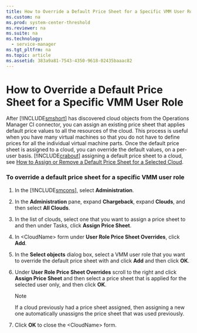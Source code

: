 ```yaml
---
title: How to Override a Default Price Sheet for a Specific VMM User Role
ms.custom: na
ms.prod: system-center-threshold
ms.reviewer: na
ms.suite: na
ms.technology: 
  - service-manager
ms.tgt_pltfrm: na
ms.topic: article
ms.assetid: 383a9a81-7543-4350-9618-02435baaac82
---
```

# How to Override a Default Price Sheet for a Specific VMM User Role
After [!INCLUDE[smshort](../../Token/smshort_md.md)] has discovered cloud objects from the Operations Manager CI connector, you can assign an existing price sheet that applies default price values to all the resources of the cloud. This process is useful when you have many virtual machines so that you do not have to define prices for all the individual virtual machine parts. Once the default price sheet is assigned to a cloud, you can override the default values, on a per\-user basis. [!INCLUDE[crabout](../../Token/crabout_md.md)] assigning a default price sheet to a cloud, see [How to Assign or Remove a Default Price Sheet for a Selected Cloud](How-to-Assign-or-Remove-a-Default-Price-Sheet-for-a-Selected-Cloud.md).

### To override a default price sheet for a specific VMM user role

1.  In the [!INCLUDE[smcons](../../Token/smcons_md.md)], select **Administration**.

2.  In the **Administration** pane, expand **Chargeback**, expand **Clouds**, and then select **All Clouds**.

3.  In the list of clouds, select one that you want to assign a price sheet to and then under Tasks, click **Assign Price Sheet**.

4.  In \<CloudName\> form under **User Role Price Sheet Overrides**, click **Add**.

5.  In the **Select objects** dialog box, select a VMM user role that you want to override the default price sheet with and click **Add** and then click **OK**.

6.  Under **User Role Price Sheet Overrides** scroll to the right and click **Assign Price Sheet** and then select a price sheet that is applied for the selected user only, and then click **OK**.

    > [!NOTE]
    > If a cloud previously had a price sheet assigned, then assigning a new one automatically unassigns the price sheet that was used previously.

7.  Click **OK** to close the \<CloudName\> form.



